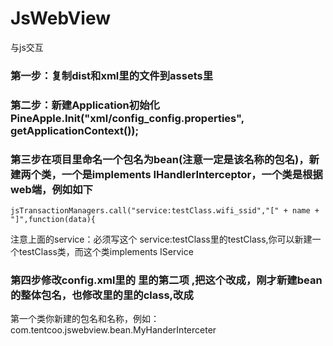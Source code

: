 # JsWebView
与js交互
### 第一步：复制dist和xml里的文件到assets里<br>
### 第二步：新建Application初始化	PineApple.Init("xml/config_config.properties", getApplicationContext());
### 第三步在项目里命名一个包名为bean(注意一定是该名称的包名)，新建两个类，一个是implements IHandlerInterceptor，一个类是根据web端，例如如下
~~~~
jsTransactionManagers.call("service:testClass.wifi_ssid","[" + name + "]",function(data){
~~~~
注意上面的service：必须写这个
service:testClass里的testClass,你可以新建一个testClass类，而这个类implements IService
### 第四步修改config.xml里的<packageLocations> 里的第二项<item> ,把这个改成，刚才新建bean的整体包名，也修改<beans>里的<bean id="b">里的class,改成
第一个类你新建的包名和名称，例如：com.tentcoo.jswebview.bean.MyHanderInterceter
